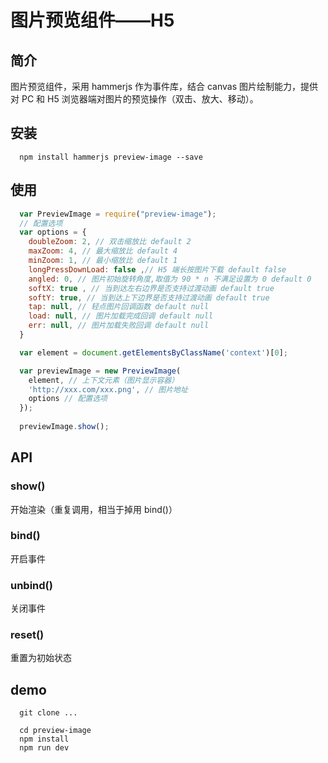 # 图片预览组件——H5

## 简介

   图片预览组件，采用 hammerjs 作为事件库，结合 canvas 图片绘制能力，提供对 PC 和 H5 浏览器端对图片的预览操作（双击、放大、移动）。

## 安装

```shell
  npm install hammerjs preview-image --save
```

## 使用
```javascript
  var PreviewImage = require("preview-image");
  // 配置选项
  var options = {
    doubleZoom: 2, // 双击缩放比 default 2
    maxZoom: 4, // 最大缩放比 default 4
    minZoom: 1, // 最小缩放比 default 1
    longPressDownLoad: false ,// H5 端长按图片下载 default false
    angled: 0, // 图片初始旋转角度,取值为 90 * n 不满足设置为 0 default 0 
    softX: true , // 当到达左右边界是否支持过渡动画 default true
    softY: true, // 当到达上下边界是否支持过渡动画 default true
    tap: null, // 轻点图片回调函数 default null
    load: null, // 图片加载完成回调 default null
    err: null, // 图片加载失败回调 default null
  }

  var element = document.getElementsByClassName('context')[0];

  var previewImage = new PreviewImage( 
    element, // 上下文元素（图片显示容器）
    'http://xxx.com/xxx.png', // 图片地址
    options // 配置选项
  });
  
  previewImage.show();
```

## API

### show()
开始渲染（重复调用，相当于掉用 bind()）

### bind()
开启事件

### unbind()
关闭事件

### reset()
重置为初始状态

## demo
```shell
  git clone ...

  cd preview-image
  npm install
  npm run dev
```